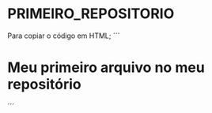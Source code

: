 # PRIMEIRO_REPOSITORIO

Para copiar o código em HTML;
´´´
<html>
<h1> Meu primeiro arquivo no meu repositório</h1>
<html>
  ´´´
